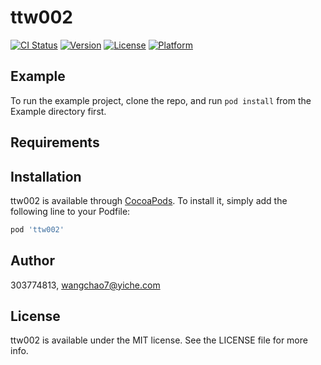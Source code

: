 # ttw002

[![CI Status](https://img.shields.io/travis/303774813/ttw002.svg?style=flat)](https://travis-ci.org/303774813/ttw002)
[![Version](https://img.shields.io/cocoapods/v/ttw002.svg?style=flat)](https://cocoapods.org/pods/ttw002)
[![License](https://img.shields.io/cocoapods/l/ttw002.svg?style=flat)](https://cocoapods.org/pods/ttw002)
[![Platform](https://img.shields.io/cocoapods/p/ttw002.svg?style=flat)](https://cocoapods.org/pods/ttw002)

## Example

To run the example project, clone the repo, and run `pod install` from the Example directory first.

## Requirements

## Installation

ttw002 is available through [CocoaPods](https://cocoapods.org). To install
it, simply add the following line to your Podfile:

```ruby
pod 'ttw002'
```

## Author

303774813, wangchao7@yiche.com

## License

ttw002 is available under the MIT license. See the LICENSE file for more info.
